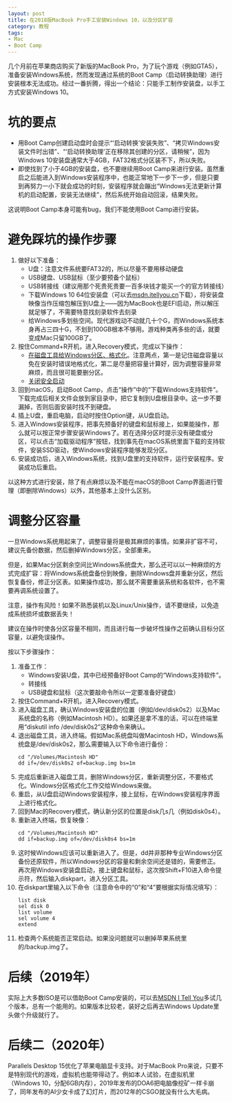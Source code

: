 ```yaml
---
layout: post
title: 在2018版MacBook Pro手工安装Windows 10，以及分区扩容
category: 教程
tags: 
- Mac
- Boot Camp
---
```

几个月前在苹果商店购买了新版的MacBook Pro，为了玩个游戏（例如GTA5），准备安装Windows系统，然而发现通过系统的Boot Camp（启动转换助理）进行安装根本无法成功。经过一番折腾，得出一个结论：只能手工制作安装盘，以手工方式安装Windows 10。
<!-- more -->

# 坑的要点
* 用Boot Camp创建启动盘时会提示“‘启动转换’安装失败”、“拷贝Windows安装文件时出错”、“‘启动转换助理’正在移除其创建的分区，请稍候”，因为Windows 10安装盘通常大于4GB，FAT32格式分区装不下，所以失败。
* 即使找到了小于4GB的安装盘，也不要继续用Boot Camp来进行安装。虽然重启之后能进入到Windows安装程序中，也能正常地下一步下一步，但是只要到再努力一小下就会成功的时刻，安装程序就会蹦出“Windows无法更新计算机的启动配置，安装无法继续”，然后系统开始自动回滚，结果失败。

这说明Boot Camp本身可能有bug，我们不能使用Boot Camp进行安装。

# 避免踩坑的操作步骤
1. 做好以下准备：
    * U盘：注意文件系统要FAT32的，所以尽量不要用移动硬盘
    * USB键盘、USB鼠标（至少要预备个鼠标）
    * USB转接线（建议用那个死贵死贵要一百多块钱才能买一个的官方转接线）
    * 下载Windows 10 64位安装盘（可以去[msdn.itellyou.cn](http://msdn.itellyou.cn)下载），将安装盘映像当作压缩包解压到U盘上——因为MacBook也是EFI启动，所以解压就足够了，不需要特意找刻录软件去刻录
    * 给Windows多划些空间。现代游戏动不动就几十个G，而Windows系统本身再占三四十G，不划到100GB根本不够用。游戏种类再多些的话，就要变成Mac只留100GB了。
2. 按住Command+R开机，进入Recovery模式，完成以下操作：
    * [在磁盘工具给Windows分区、格式化](https://support.apple.com/zh-cn/guide/disk-utility/dskutl14027/mac)。注意两点，第一是记住磁盘容量以免在安装时错误地格式化，第二是尽量把容量计算好，因为调整容量非常麻烦，而且很可能要删分区。
    * [关闭安全启动](https://support.apple.com/zh-cn/HT208330)
3. 回到macOS，启动Boot Camp，点击“操作”中的“下载Windows支持软件”。下载完成后相关文件会放到家目录中，把它复制到U盘根目录中。这一步不要漏掉，否则后面安装时找不到硬盘。
4. 插上U盘，重启电脑，启动时按住Option键，从U盘启动。
5. 进入Windows安装程序，把事先预备好的键盘和鼠标接上，如果能操作，那么就可以按正常步骤安装Windows了。若在选择分区时提示没有硬盘或分区，可以点击“加载驱动程序”按钮，找到事先在macOS系统里面下载的支持软件，安装SSD驱动，使Windows安装程序能够发现分区。
6. 安装成功后，进入Windows系统，找到U盘里的支持软件，运行安装程序。安装成功后重启。

以这种方式进行安装，除了有点麻烦以及不能在macOS的Boot Camp界面进行管理（即删除Windows）以外，其他基本上没什么区别。

# 调整分区容量
一旦Windows系统用起来了，调整容量将是极其麻烦的事情。如果非扩容不可，建议先备份数据，然后删掉Windows分区，全部重来。

但是，如果Mac分区剩余空间比Windows系统盘大，那么还可以以一种麻烦的方式完成扩容：将Windows系统盘备份到映像，删除Windows盘并重新分区，然后恢复备份，修正分区表。如果操作成功，那么就不需要重装系统和各软件，也不需要再调系统设置了。

注意，操作有风险！如果不熟悉装机以及Linux/Unix操作，请不要继续，以免造成系统损坏或数据丢失！

建议在操作时使各分区容量不相同，而且进行每一步破坏性操作之前确认目标分区容量，以避免误操作。

按以下步骤操作：
1. 准备工作：
    * Windows安装U盘，其中已经预备好Boot Camp的“Windows支持软件”。
    * 转接线
    * USB键盘和鼠标（这次要敲命令所以一定要准备好键盘）
2. 按住Command+R开机，进入Recovery模式。
3. 进入磁盘工具，确认Windows安装盘的位置（例如/dev/disk0s2）以及Mac系统盘的名称（例如Macintosh HD）。如果还是拿不准的话，可以在终端里用“diskutil info /dev/disk0s2”这种命令来确认。
4. 退出磁盘工具，进入终端。假如Mac系统盘叫做Macintosh HD，Windows系统盘是/dev/disk0s2，那么需要输入以下命令进行备份：
    ```
    cd "/Volumes/Macintosh HD"
    dd if=/dev/disk0s2 of=backup.img bs=1m
    ```
5. 完成后重新进入磁盘工具，删除Windows分区，重新调整分区，不要格式化。Windows分区格式化工作交给Windows来做。
6. 重启，从U盘启动Windows安装程序，接上鼠标，在Windows安装程序界面上进行格式化。
7. 回到Mac的Recovery模式，确认新分区的位置是disk几s几（例如disk0s4）。
8. 重新进入终端，恢复映像：
    ```
    cd "/Volumes/Macintosh HD"
    dd if=backup.img of=/dev/disk0s4 bs=1m
    ```
9. 这时候Windows应该可以重新进入了。但是，dd并非那种专业Windows分区备份还原软件，所以Windows分区的容量和剩余空间还是错的，需要修正。再次用Windows安装盘启动，接上键盘和鼠标，这次按Shift+F10进入命令提示符，然后输入diskpart，进入分区工具。
10. 在diskpart里输入以下命令（注意命令中的“0”和“4”要根据实际情况填写）：
    ```
    list disk
    sel disk 0
    list volume
    sel volume 4
    extend
    ```
11. 检查两个系统能否正常启动。如果没问题就可以删掉苹果系统里的/backup.img了。

# 后续（2019年）
实际上大多数ISO是可以借助Boot Camp安装的，可以去[MSDN I Tell You](https://msdn.itellyou.cn/)多试几个版本，总有一个能用的。如果版本比较老，装好之后再去Windows Update里头做个升级就行了。

# 后续二（2020年）
Parallels Desktop 15优化了苹果电脑显卡支持。对于MacBook Pro来说，只要不是特别现代的游戏，虚拟机也能带得动了。例如本人试验，在虚拟机里（Windows 10，分配6GB内存），2019年发布的DOA6把电脑像挖矿一样卡崩了，同年发布的AI少女卡成了幻灯片，而2012年的CSGO就没有什么大毛病。
